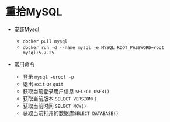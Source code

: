 重拾MySQL
===
- 安装Mysql
  - `docker pull mysql`
  - `docker run -d --name mysql -e MYSQL_ROOT_PASSWORD=root mysql:5.7.25`

- 常用命令
  - 登录 `mysql -uroot -p`
  - 退出 `exit` or `quit`
  - 获取当前登录用户信息 `SELECT USER()`
  - 获取当前版本 `SELECT VERSION()`
  - 获取当前时间 `SELECT NOW()`
  - 获取当前打开的数据库`SELECT DATABASE()`
